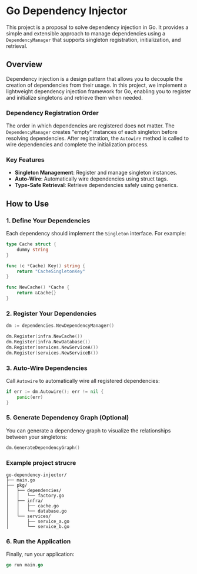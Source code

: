 # Go Dependency Injector

This project is a proposal to solve dependency injection in Go. It provides a simple and extensible approach to manage dependencies using a `DependencyManager` that supports singleton registration, initialization, and retrieval.

## Overview

Dependency injection is a design pattern that allows you to decouple the creation of dependencies from their usage. In this project, we implement a lightweight dependency injection framework for Go, enabling you to register and initialize singletons and retrieve them when needed.

### Dependency Registration Order

The order in which dependencies are registered does not matter. The `DependencyManager` creates "empty" instances of each singleton before resolving dependencies. After registration, the `Autowire` method is called to wire dependencies and complete the initialization process.

### Key Features

- **Singleton Management**: Register and manage singleton instances.
- **Auto-Wire**: Automatically wire dependencies using struct tags.
- **Type-Safe Retrieval**: Retrieve dependencies safely using generics.

## How to Use

### 1. Define Your Dependencies

Each dependency should implement the `Singleton` interface. For example:

```go
type Cache struct {
    dummy string
}

func (c *Cache) Key() string {
    return "CacheSingletonKey"
}

func NewCache() *Cache {
    return &Cache{}
}
```

### 2. Register Your Dependencies
```go
dm := dependencies.NewDependencyManager()

dm.Register(infra.NewCache())
dm.Register(infra.NewDatabase())
dm.Register(services.NewServiceA())
dm.Register(services.NewServiceB())
```

### 3. Auto-Wire Dependencies

Call `Autowire` to automatically wire all registered dependencies:
```go
if err := dm.Autowire(); err != nil {
    panic(err)
}
```

### 5. Generate Dependency Graph (Optional)
You can generate a dependency graph to visualize the relationships between your singletons:

```go
dm.GenerateDependencyGraph()
```

### Example project strucre
```
go-dependency-injector/
├── main.go
├── pkg/
│   ├── dependencies/
│   │   └── factory.go
│   ├── infra/
│   │   ├── cache.go
│   │   └── database.go
│   └── services/
│       ├── service_a.go
│       └── service_b.go
```

### 6. Run the Application

Finally, run your application:

```go
go run main.go
```

